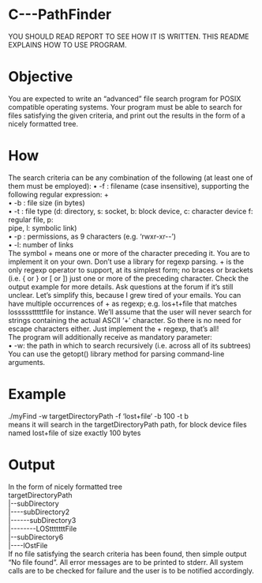 # C---PathFinder

YOU SHOULD READ REPORT TO SEE HOW IT IS WRITTEN. THIS README EXPLAINS HOW TO USE PROGRAM.

# Objective
You are expected to write an “advanced” file search program for POSIX compatible operating
systems. Your program must be able to search for files satisfying the given criteria, and print out the
results in the form of a nicely formatted tree.
# How
The search criteria can be any combination of the following (at least one of them must be
employed):
• -f : filename (case insensitive), supporting the following regular expression: +<br />
• -b : file size (in bytes)<br />
• -t : file type (d: directory, s: socket, b: block device, c: character device f: regular file, p:<br />
pipe, l: symbolic link)<br />
• -p : permissions, as 9 characters (e.g. ‘rwxr-xr--’)<br />
• -l: number of links<br />
The symbol + means one or more of the character preceding it. You are to implement it on your
own. Don’t use a library for regexp parsing. + is the only regexp operator to support, at its
simplest form; no braces or brackets (i.e. { or } or [ or ]) just one or more of the preceding
character. Check the output example for more details. Ask questions at the forum if it’s still unclear.
Let’s simplify this, because I grew tired of your emails. You can have multiple occurrences of + as
regexp; e.g. los+t+file that matches lossssstttttfile for instance. We’ll assume that the user will never
search for strings containing the actual ASCII ‘+’ character. So there is no need for escape
characters either. Just implement the + regexp, that’s all!<br />
The program will additionally receive as mandatory parameter:<br />
• -w: the path in which to search recursively (i.e. across all of its subtrees)<br />
You can use the getopt() library method for parsing command-line arguments.
# Example
./myFind -w targetDirectoryPath -f ‘lost+file‘ -b 100 -t b<br />
means it will search in the targetDirectoryPath path, for block device files named lost+file of
size exactly 100 bytes
# Output
In the form of nicely formatted tree<br />
targetDirectoryPath<br />
|--subDirectory<br />
|----subDirectory2<br />
|------subDirectory3<br />
|--------LOStttttttFile<br />
|--subDirectory6<br />
|----lOstFile<br />
If no file satisfying the search criteria has been found, then simple output “No file found”. All error
messages are to be printed to stderr. All system calls are to be checked for failure and the user is to
be notified accordingly.
